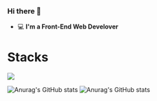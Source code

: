 ### Hi there 👋   

 - 💻 **I'm a Front-End Web Develover**

# Stacks
<img src="https://img.shields.io/badge/Python-3766AB?style=flat-square&logo=Python&logoColor=white"/>

![Anurag's GitHub stats](https://github-readme-stats.vercel.app/api?username=본인깃계정명&show_icons=true&theme=radical)
![Anurag's GitHub stats](https://github-readme-stats.vercel.app/api?username=baeyuna97&show_icons=true&theme=radical)

<!--
**hand-mj/hand-mj** is a ✨ _special_ ✨ repository because its `README.md` (this file) appears on your GitHub profile.

Here are some ideas to get you started:

- 🔭 I’m currently working on ...
- 🌱 I’m currently learning ...
- 👯 I’m looking to collaborate on ...
- 🤔 I’m looking for help with ...
- 💬 Ask me about ...
- 📫 How to reach me: ...
- 😄 Pronouns: ...
- ⚡ Fun fact: ...
-->
